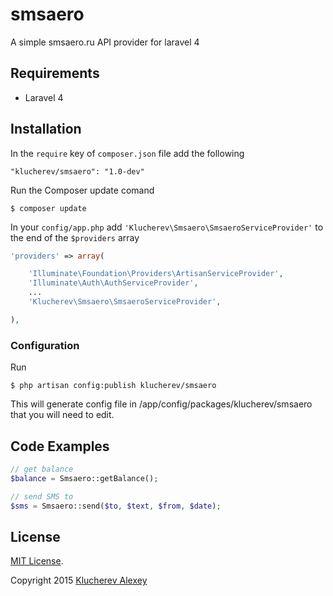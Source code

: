 # smsaero
A simple smsaero.ru API provider for laravel 4

## Requirements
- Laravel 4

## Installation
In the `require` key of `composer.json` file add the following

    "klucherev/smsaero": "1.0-dev"

Run the Composer update comand

    $ composer update

In your `config/app.php` add `'Klucherev\Smsaero\SmsaeroServiceProvider'` to the end of the `$providers` array

```php
'providers' => array(

    'Illuminate\Foundation\Providers\ArtisanServiceProvider',
    'Illuminate\Auth\AuthServiceProvider',
    ...
    'Klucherev\Smsaero\SmsaeroServiceProvider',

),
```
### Configuration

Run 

    $ php artisan config:publish klucherev/smsaero

This will generate config file in /app/config/packages/klucherev/smsaero that you will need to edit.

## Code Examples

```php
// get balance
$balance = Smsaero::getBalance();

// send SMS to
$sms = Smsaero::send($to, $text, $from, $date);

```

## License

[MIT License](http://opensource.org/licenses/MIT).

Copyright 2015 [Klucherev Alexey](http://bizapp.ru/)